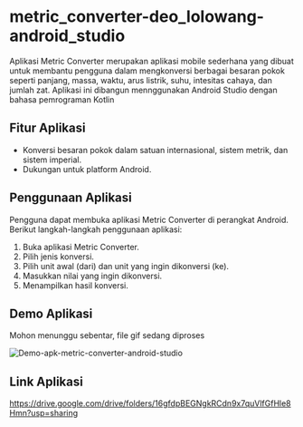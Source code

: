 # metric_converter-deo_lolowang-android_studio
Aplikasi Metric Converter merupakan aplikasi mobile sederhana yang dibuat untuk membantu pengguna dalam mengkonversi berbagai besaran pokok seperti panjang, massa, waktu, arus listrik, suhu, intesitas cahaya, dan jumlah zat.
Aplikasi ini dibangun mennggunakan Android Studio dengan bahasa pemrograman Kotlin

## Fitur Aplikasi
- Konversi besaran pokok dalam satuan internasional, sistem metrik, dan sistem imperial.
- Dukungan untuk platform Android.

## Penggunaan Aplikasi
Pengguna dapat membuka aplikasi Metric Converter di perangkat Android. Berikut langkah-langkah penggunaan aplikasi:
1. Buka aplikasi Metric Converter.
2. Pilih jenis konversi.
3. Pilih unit awal (dari) dan unit yang ingin dikonversi (ke).
4. Masukkan nilai yang ingin dikonversi.
5. Menampilkan hasil konversi.

## Demo Aplikasi
Mohon menunggu sebentar, file gif sedang diproses

![Demo-apk-metric-converter-android-studio](https://github.com/yowsky/metric_converter-deo_lolowang-android_studio/assets/130836095/a5742303-afe1-483c-9616-5b83a1f23b5b)

## Link Aplikasi
https://drive.google.com/drive/folders/16gfdpBEGNgkRCdn9x7quVlfGfHle8Hmn?usp=sharing
